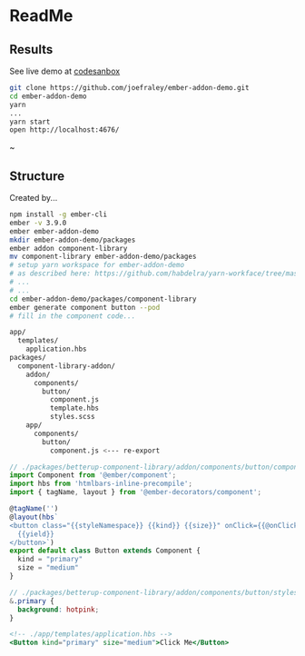 # ReadMe

## Results

See live demo at [codesanbox](https://codesandbox.io/s/github/joefraley/ember-addon-demo)
```sh
git clone https://github.com/joefraley/ember-addon-demo.git
cd ember-addon-demo
yarn
...
yarn start
open http://localhost:4676/
```

~[](https://www.evernote.com/l/AcQDpVct2opBw7r4WSPmXuUZ7VZVTpK_6wEB/image.png)

## Structure

Created by...

```sh
npm install -g ember-cli
ember -v 3.9.0
ember ember-addon-demo
mkdir ember-addon-demo/packages
ember addon component-library
mv component-library ember-addon-demo/packages
# setup yarn workspace for ember-addon-demo
# as described here: https://github.com/habdelra/yarn-workface/tree/master/packages/tomorrow
# ...
# ...
cd ember-addon-demo/packages/component-library
ember generate component button --pod
# fill in the component code...
```

```sh
app/
  templates/
    application.hbs
packages/
  component-library-addon/
    addon/
      components/
        button/
          component.js
          template.hbs
          styles.scss
    app/
      components/
        button/
          component.js <--- re-export
```

```js
// ./packages/betterup-component-library/addon/components/button/component.js
import Component from '@ember/component';
import hbs from 'htmlbars-inline-precompile';
import { tagName, layout } from '@ember-decorators/component';

@tagName('')
@layout(hbs`
<button class="{{styleNamespace}} {{kind}} {{size}}" onClick={{@onClick}} >
  {{yield}}
</button>`)
export default class Button extends Component {
  kind = "primary"
  size = "medium"
}
```

```scss
// ./packages/betterup-component-library/addon/components/button/styles.scss
&.primary {
  background: hotpink;
}
```

```hbs
<!-- ./app/templates/application.hbs -->
<Button kind="primary" size="medium">Click Me</Button>
```